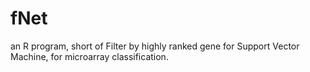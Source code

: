 fNet
====

an R program, short of Filter by highly ranked gene for Support Vector Machine, for microarray classification.